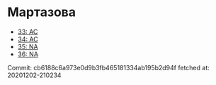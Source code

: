 # Мартазова
- [33: AC](33.md)
- [34: AC](34.md)
- [35: NA](35.md)
- [36: NA](36.md)

Commit: cb6188c6a973e0d9b3fb465181334ab195b2d94f
 fetched at: 20201202-210234
